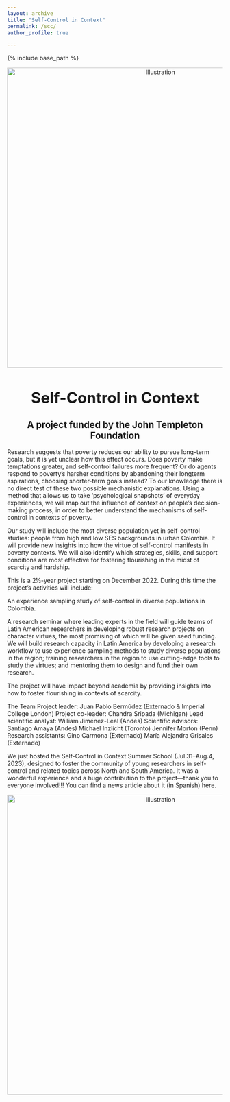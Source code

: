 ```yaml
---
layout: archive
title: "Self-Control in Context"
permalink: /scc/
author_profile: true

---
```


{% include base_path %}

<div style="text-align: center;">
    <img src="https://juanpablobermudez.github.io/bermudez.github.io/images/mural.jpg" alt="Illustration" style="width:700px;">
</div>

<div style="text-align: center;">
    <h1 style="font-size: 2.5em;">Self-Control in Context</h1>
    <h2 style="font-size: 1.5em;">A project funded by the John Templeton Foundation</h2>
</div>

Research suggests that poverty reduces our ability to pursue long-term goals, but it is yet unclear how this effect occurs. Does poverty make temptations greater, and self-control failures more frequent? Or do agents respond to poverty’s harsher conditions by abandoning their longterm aspirations, choosing shorter-term goals instead? To our knowledge there is no direct test of these two possible mechanistic explanations. Using a method that allows us to take ‘psychological snapshots’ of everyday experiences, we will map out the influence of context on people’s decision-making process, in order to better understand the mechanisms of self-control in contexts of poverty.

Our study will include the most diverse population yet in self-control studies: people from high and low SES backgrounds in urban Colombia. It will provide new insights into how the virtue of self-control manifests in poverty contexts. We will also identify which strategies, skills, and support conditions are most effective for fostering flourishing in the midst of scarcity and hardship. 

This is a 2½-year project starting on December 2022. During this time the project’s activities will include:

An experience sampling study of self-control in diverse populations in Colombia.

A research seminar where leading experts in the field will guide teams of Latin American researchers in developing robust research projects on character virtues, the most promising of which will be given seed funding. We will build research capacity in Latin America by developing a research workflow to use experience sampling methods to study diverse populations in the region; training researchers in the region to use cutting-edge tools to study the virtues; and mentoring them to design and fund their own research. 

The project will have impact beyond academia by providing insights into how to foster flourishing in contexts of scarcity.

The Team
Project leader: 
Juan Pablo Bermúdez (Externado & Imperial College London)
Project co-leader: 
Chandra Sripada (Michigan)
Lead scientific analyst: 
William Jiménez-Leal (Andes)
Scientific advisors: 
Santiago Amaya (Andes)
Michael Inzlicht (Toronto)
Jennifer Morton (Penn)
Research assistants:
Gino Carmona (Externado)
María Alejandra Grisales (Externado)

We just hosted the Self-Control in Context Summer School (Jul.31–Aug.4, 2023), designed to foster the community of young researchers in self-control and related topics across North and South America. It was a wonderful experience and a huge contribution to the project—thank you to everyone involved!!! You can find a news article about it (in Spanish) here.

<div style="text-align: center;">
    <img src="https://juanpablobermudez.github.io/bermudez.github.io/images/grupol.jpg" alt="Illustration" style="width:700px;">
</div>